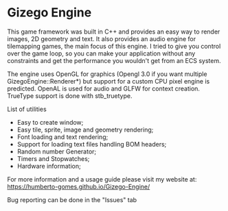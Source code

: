 # Gizego Engine

  This game framework was built in C++ and provides an easy way to render images, 2D geometry and text. It also provides an audio engine for tilemapping games, the main focus of this engine. I tried to give you control over the game loop, so you can make your application without any constraints and get the performance you wouldn't get from an ECS system.
  
  The engine uses OpenGL for graphics (Opengl 3.0 if you want multiple GizegoEngine::Renderer*) but support for a custom CPU pixel engine is predicted. OpenAL is used for audio and GLFW for context creation. TrueType support is done with stb_truetype.
  
  List of utilities
  
   - Easy to create window;
   - Easy tile, sprite, image and geometry rendering;
   - Font loading and text rendering;
   - Support for loading text files handling BOM headers;
   - Random number Generator;
   - Timers and Stopwatches;
   - Hardware information;

    
  For more information and a usage guide please visit my website at: 
  https://humberto-gomes.github.io/Gizego-Engine/
 
Bug reporting can be done in the "Issues" tab
